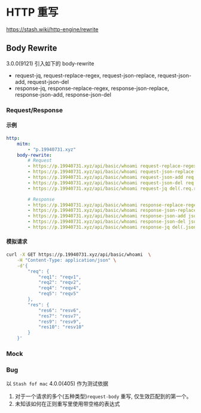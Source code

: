 # HTTP 重写

<https://stash.wiki/http-engine/rewrite>

## Body Rewrite

3.0.0(9121) 引入如下的 body-rewrite

- request-jq, request-replace-regex, request-json-replace, request-json-add, request-json-del
- response-jq, response-replace-regex, response-json-replace, response-json-add, response-json-del

### Request/Response

#### 示例

```yaml
http:
    mitm:
        - "p.19940731.xyz"
    body-rewrite:
        # Request
        - https://p.19940731.xyz/api/basic/whoami request-replace-regex reqv1 request-replace-regex
        - https://p.19940731.xyz/api/basic/whoami request-json-replace req.req2 "request-json-replace"
        - https://p.19940731.xyz/api/basic/whoami request-json-add req.req3 "request-json-add"
        - https://p.19940731.xyz/api/basic/whoami request-json-del req.req4
        - https://p.19940731.xyz/api/basic/whoami request-jq del(.req.req5)

        # Response
        - https://p.19940731.xyz/api/basic/whoami response-replace-regex resv6 response-replace-regex
        - https://p.19940731.xyz/api/basic/whoami response-json-replace json.res.res7 "response-json-replace"
        - https://p.19940731.xyz/api/basic/whoami response-json-add json.res.res8 "response-json-add"
        - https://p.19940731.xyz/api/basic/whoami response-json-del json.res.res9
        - https://p.19940731.xyz/api/basic/whoami response-jq del(.json.res.res10)
```

#### 模拟请求

```bash
curl -X GET https://p.19940731.xyz/api/basic/whoami  \
    -H "Content-Type: application/json" \
    -d'{
        "req": {
            "req1": "reqv1",
            "req2": "reqv2",
            "req4": "reqv4",
            "req5": "reqv5"
        },
        "res": {
            "res6": "resv6",
            "res7": "resv7",
            "res9": "resv9",
            "res10": "resv10"        
        }
    }'
```

### Mock

### Bug

以 `Stash fof mac` 4.0.0(405) 作为测试依据

1. 对于一个请求的多个(五种类型)`request-body` 重写, 仅生效匹配到的第一个。
2. 未知该如何在正则重写里使用带空格的表达式
